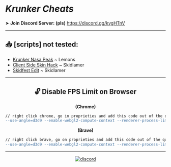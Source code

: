 # ***Krunker Cheats***

<!-- <p align="center">
<img align="center" alt="working-status" src="https://img.shields.io/badge/-cheats%20working-00ff00?logo=v&logoColor=white&style=for-the-badge"></img>
<img align="center" alt="working-status" src="https://img.shields.io/badge/-hack%20not%20avaiable-ff0000?logo=nutanix&style=for-the-badge"></img>
</p> -->

<p align="center">

➤ **Join Discord Server: (pls)**
https://discord.gg/kvgHTnV

<!-- |   | Script | Extension | Client |
| :-: | :-: | :-: | :-: |
| Avaiable | ❌ | ❌ | ❌ |
| Updated | ❌ | ❌ | ❌ |
| ESP | ❌ | ❌ | ❌ |
| NameTags | ❌ | ❌ | ❌ |
| AimBot | ❌ | ❌ | ❌ |
| Detected (Patched) | ✅ | ✅ | ✅ | -->

___________________________________________

## 📥 [scripts] not tested:

- [Krunker Nasa Peak](https://github.com/AnonHexo/Krunker/raw/master/js/nasa_peak.user.js) ~ Lemons
- [Client Side Skin Hack](https://github.com/AnonHexo/Krunker/raw/master/js/skin_hack.user.js) ~ Skidlamer 
- [Skidfest Edit](https://github.com/AnonHexo/Krunker/raw/master/js/skidfest_edit.user.js) ~ Skidlamer
___________________________________________

<!-- ## 📥 [extension] Dogeware - How to Install: -->

<!-- - **Download the latest extension files from
- **Extract the zip file with any software**
- **Go on your extension page of your browser (usually chrome://extension)** <br>
- **Turn on developer mode (in the top right)** <br>
- **Now click on "Upload Unpacked extension" and select the folder that you extracted before**
- **Then go on krunker.io and make sure that the extension is loaded correctly; then enter in any game and enjoy the hacks 😉. <br> (remember to use cheats only in privates matches)** <br>
- full credits to skidlamer -->
<!-- ___________________________________________ -->

<!-- ## 📥 [client] How to Install: -->

<!-- - **Install any usescript manager extension. (<a href="https://chrome.google.com/webstore/detail/tampermonkey/dhdgffkkebhmkfjojejmpbldmpobfkfo?hl=en"> Tampermonkey</a> / <a href="https://chrome.google.com/webstore/detail/violentmonkey/jinjaccalgkegednnccohejagnlnfdag?hl=en">Violentmonkey</a>)**<br>
- **Click <a href="https://github.com/AnonHexo/Krunker/raw/master/script/script.user.js">here</a> and then click on "Install".** <br>
- **Then go on krunker.io and make sure that the script load correctly; then enter in a game and enjoy 😉.** <br> -->
<!-- ___________________________________________ -->

<div align="center">

## 🔓 Disable FPS Limit on Browser

**(Chrome)**
```diff
// right click chrome, go in proprieties and add this code out of the quotations mark (")
--use-angle=d3d9 --enable-webgl2-compute-context --renderer-process-limit=100 --max-active-webgl-contexts=100 --disable-frame-rate-limit
```

**(Brave)**
```diff
// right click brave, go on proprieties and add this code out of the quotations mark (")
--use-angle=d3d9 --enable-webgl2-compute-context --renderer-process-limit=100 --max-active-webgl-contexts=100 --disable-frame-rate-limit
```
---
<a href="https://discord.gg/kvgHTnV"><img align="center" alt="discord" src="https://img.shields.io/discord/680426147565404165?label=discord%20server&style=for-the-badge"></a>
</div>
